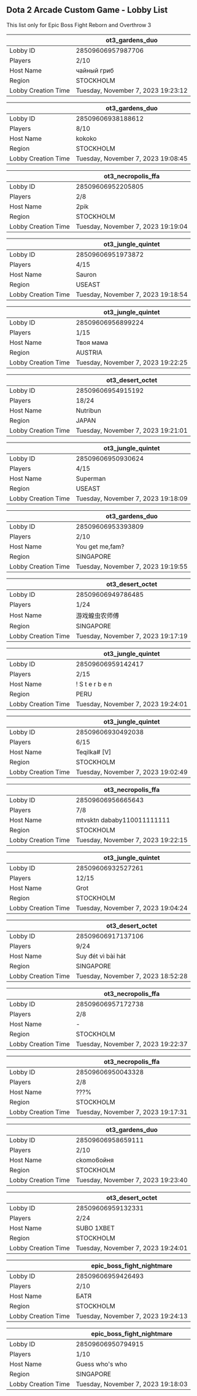 ## Dota 2 Arcade Custom Game - Lobby List

This list only for Epic Boss Fight Reborn and Overthrow 3

|  | ot3_gardens_duo |
| ------ | ------ |
| Lobby ID | 28509606957987706 |
| Players | 2/10 |
| Host Name | чайный гриб |
| Region | STOCKHOLM |
| Lobby Creation Time | Tuesday, November 7, 2023 19:23:12 |


|  | ot3_gardens_duo |
| ------ | ------ |
| Lobby ID | 28509606938188612 |
| Players | 8/10 |
| Host Name | kokoko |
| Region | STOCKHOLM |
| Lobby Creation Time | Tuesday, November 7, 2023 19:08:45 |


|  | ot3_necropolis_ffa |
| ------ | ------ |
| Lobby ID | 28509606952205805 |
| Players | 2/8 |
| Host Name | 2pik |
| Region | STOCKHOLM |
| Lobby Creation Time | Tuesday, November 7, 2023 19:19:04 |


|  | ot3_jungle_quintet |
| ------ | ------ |
| Lobby ID | 28509606951973872 |
| Players | 4/15 |
| Host Name | Sauron |
| Region | USEAST |
| Lobby Creation Time | Tuesday, November 7, 2023 19:18:54 |


|  | ot3_jungle_quintet |
| ------ | ------ |
| Lobby ID | 28509606956899224 |
| Players | 1/15 |
| Host Name | Твоя мама |
| Region | AUSTRIA |
| Lobby Creation Time | Tuesday, November 7, 2023 19:22:25 |


|  | ot3_desert_octet |
| ------ | ------ |
| Lobby ID | 28509606954915192 |
| Players | 18/24 |
| Host Name | Nutribun |
| Region | JAPAN |
| Lobby Creation Time | Tuesday, November 7, 2023 19:21:01 |


|  | ot3_jungle_quintet |
| ------ | ------ |
| Lobby ID | 28509606950930624 |
| Players | 4/15 |
| Host Name | Superman |
| Region | USEAST |
| Lobby Creation Time | Tuesday, November 7, 2023 19:18:09 |


|  | ot3_gardens_duo |
| ------ | ------ |
| Lobby ID | 28509606953393809 |
| Players | 2/10 |
| Host Name | You get me,fam? |
| Region | SINGAPORE |
| Lobby Creation Time | Tuesday, November 7, 2023 19:19:55 |


|  | ot3_desert_octet |
| ------ | ------ |
| Lobby ID | 28509606949786485 |
| Players | 1/24 |
| Host Name | 游戏蝗虫农师傅 |
| Region | SINGAPORE |
| Lobby Creation Time | Tuesday, November 7, 2023 19:17:19 |


|  | ot3_jungle_quintet |
| ------ | ------ |
| Lobby ID | 28509606959142417 |
| Players | 2/15 |
| Host Name | ! S t e r b e n |
| Region | PERU |
| Lobby Creation Time | Tuesday, November 7, 2023 19:24:01 |


|  | ot3_jungle_quintet |
| ------ | ------ |
| Lobby ID | 28509606930492038 |
| Players | 6/15 |
| Host Name | Teqilka# [V] |
| Region | STOCKHOLM |
| Lobby Creation Time | Tuesday, November 7, 2023 19:02:49 |


|  | ot3_necropolis_ffa |
| ------ | ------ |
| Lobby ID | 28509606956665643 |
| Players | 7/8 |
| Host Name | mtvsktn dababy110011111111 |
| Region | STOCKHOLM |
| Lobby Creation Time | Tuesday, November 7, 2023 19:22:15 |


|  | ot3_jungle_quintet |
| ------ | ------ |
| Lobby ID | 28509606932527261 |
| Players | 12/15 |
| Host Name | Grot |
| Region | STOCKHOLM |
| Lobby Creation Time | Tuesday, November 7, 2023 19:04:24 |


|  | ot3_desert_octet |
| ------ | ------ |
| Lobby ID | 28509606917137106 |
| Players | 9/24 |
| Host Name | Suy đét vì bài hát |
| Region | SINGAPORE |
| Lobby Creation Time | Tuesday, November 7, 2023 18:52:28 |


|  | ot3_necropolis_ffa |
| ------ | ------ |
| Lobby ID | 28509606957172738 |
| Players | 2/8 |
| Host Name | - |
| Region | STOCKHOLM |
| Lobby Creation Time | Tuesday, November 7, 2023 19:22:37 |


|  | ot3_necropolis_ffa |
| ------ | ------ |
| Lobby ID | 28509606950043328 |
| Players | 2/8 |
| Host Name | ???% |
| Region | STOCKHOLM |
| Lobby Creation Time | Tuesday, November 7, 2023 19:17:31 |


|  | ot3_gardens_duo |
| ------ | ------ |
| Lobby ID | 28509606958659111 |
| Players | 2/10 |
| Host Name | ckomo6oйня |
| Region | STOCKHOLM |
| Lobby Creation Time | Tuesday, November 7, 2023 19:23:40 |


|  | ot3_desert_octet |
| ------ | ------ |
| Lobby ID | 28509606959132331 |
| Players | 2/24 |
| Host Name | SUBO 1XBET |
| Region | STOCKHOLM |
| Lobby Creation Time | Tuesday, November 7, 2023 19:24:01 |


|  | epic_boss_fight_nightmare |
| ------ | ------ |
| Lobby ID | 28509606959426493 |
| Players | 2/10 |
| Host Name | БАТЯ |
| Region | STOCKHOLM |
| Lobby Creation Time | Tuesday, November 7, 2023 19:24:13 |


|  | epic_boss_fight_nightmare |
| ------ | ------ |
| Lobby ID | 28509606950794915 |
| Players | 1/10 |
| Host Name | Guess who's who |
| Region | SINGAPORE |
| Lobby Creation Time | Tuesday, November 7, 2023 19:18:03 |


